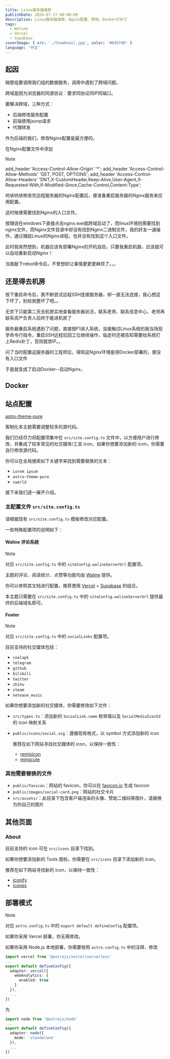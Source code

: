 ```yaml
---
title: Linux服务器维修
publishDate: 2024-07-27 08:00:00
description: Linux服务器维修、Nginx配置、跨域、Docker打补丁
tags:
  - Waline
  - Vercel
  - Supabase
coverImage: { src: './thumbnail.jpg', color: '#64574D' }
language: '中文'
---
```


## 起因
隔壁组要调用我们组的数据服务，调用中遇到了跨域问题。

跨域是因为浏览器的同源协议：要求同协议同IP同端口。

要解决跨域，三种方式：

- 后端修改服务配置
- 前端使用jsonp请求
- 代理转发

作为后端的我们，修改Nginx配置是最方便的。

在Nginx配置文件中添加

> [!NOTE]
>  add_header 'Access-Control-Allow-Origin' '*';
>  add_header 'Access-Control-Allow-Methods' 'GET, POST, OPTIONS';
>  add_header 'Access-Control-Allow-Headers' 'DNT,X-CustomHeader,Keep-Alive,User-Agent,X-Requested-With,If-Modified-Since,Cache-Control,Content-Type';


吭哧吭哧修改完远程服务器的Nginx配置后，便准备重启服务器的Nginx服务来应用配置。

这时候便需要找到Nginx的入口文件。

按理说在windows下直接点击nginx.exe就跨域启动了，而linux环境则需要找到nginx文件，而Nginx文件目录中却没有找到Nginx二进制文件，我的好友一通操作，通过捕捉Linux的Nginx进程，也并没有找到这个入口文件。

此时我突然想到，机器应该有部署Nginx的开机自启，只要我重启机器，应该就可以自动重新启动Nginx！

当我敲下rebot命令后，不曾想却让事情更更更麻烦了。。。

## 还是得去机房

按下重启命令后，我不断尝试远程SSH连接服务器，却一直无法连接，我心想这下坏了，别给我整坏了吧。。

无奈下只能第二天去机房实地查看服务器状况，联系老师、联系信息中心、老师再联系资产负责人后终于能进机房了

服务器重启系统遇到了问题，直接按F1进入系统，没接触过Linux系统的我当场现学命令行指令，重启SSH远程后回工位继续操作，临走时还被告知需要给系统打上Redis补丁，否则就禁IP。。

问了当时配置这服务器的工程师后，得知这Nginx环境是用Docker部署的，便没有入口文件

于是就变成了启动Docker--启动Nginx，

## Docker



## 站点配置

[astro-theme-pure](https://github.com/cworld1/astro-theme-pure)

客制化本主题需要调整较多的源代码。

我们已经尽力将配置项集中在 `src/site.config.ts` 文件中，以方便用户进行修改，并集成了较多常见的社交媒体/工具 icon，如果你想要添加新的 icon，你需要自行修改源代码。

你可以在全局搜索如下关键字来找到需要替换的文本：

- `Lorem ipsum`
- `astro-theme-pure`
- `cworld`

接下来我们逐一展开介绍。

### 主配置文件 `src/site.config.ts`

请根据现有 `src/site.config.ts` 模板修改对应配置。

一些特殊配置项的说明如下：

#### Waline 评论系统

> [!NOTE]
>
> 对应 `src/site.config.ts` 中的 `siteConfig.walineServerUrl` 配置项。

主题的评论、阅读统计、点赞等功能均由 [Waline](https://waline.js.org/) 提供。

你可以参照其文档进行配置，推荐使用 [Vercel](https://vercel.com/) + [Supabase](https://supabase.com/) 的组合。

本主题只需要在 `src/site.config.ts` 中的 `siteConfig.walineServerUrl` 提供最终的后端域名即可。

#### Footer

> [!NOTE]
>
> 对应 `src/site.config.ts` 中的 `socialLinks` 配置项。

目前支持的社交媒体包括：

- `coolapk`
- `telegram`
- `github`
- `bilibili`
- `twitter`
- `zhihu`
- `steam`
- `netease_music`

如果你想要添加新的社交媒体，你需要修改如下文件：

- `src/types.ts`：添加新的 `SocialLink.name` 枚举值以及 `SocialMediaIconId` 的 icon 映射关系
- `public/icons/social.svg`：遵循现有格式，以 symbol 方式添加新的 icon

  推荐在如下网站寻找社交媒体的 icon，以保持一致性：

  - [remixicon](https://remixicon.com/)
  - [mingcute](https://www.mingcute.com/)

### 其他需要替换的文件

- `public/favicon`：网站的 favicon，你可以在 [favicon.io](https://favicon.io/favicon-converter/) 生成 favicon
- `public/images/social-card.png`：网站的社交卡片
- `src/assets/`：此目录下包含客户端渲染的头像、赞助二维码等图片，请替换为你自己的图片

## 其他页面

### About

目前支持的 icon 可在 `src/icons` 目录下找到。

如果你想要添加新的 Tools 图标，你需要在 `src/icons` 目录下添加新的 icon。

推荐在如下网站寻找新的 icon，以保持一致性：

- [iconify](https://icon-sets.iconify.design/)
- [icones](https://icones.js.org/)

## 部署模式

> [!NOTE]
>
> 对应 `astro.config.ts` 中的 `export default defineConfig` 配置项。

如果你采用 Vercel 部署，你无需修改。

如果你采用 Node.js 本地部署，你需要依照 `astro.config.ts` 中的注释，修改

```ts
import vercel from '@astrojs/vercel/serverless'
...
export default defineConfig({
  adapter: vercel({
    webAnalytics: {
      enabled: true
    }
  }),
  ...
})
```

为

```ts
import node from '@astrojs/node'
...
export default defineConfig({
  adapter: node({
    mode: 'standalone'
  }),
  ...
})
```
